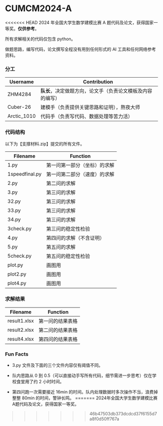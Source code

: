 # CUMCM2024-A
<<<<<<< HEAD
2024 年全国大学生数学建模比赛 A 题代码及论文，获得国家一等奖。**仅供参考**。

所有求解相关的代码仅包含 python。

做题思路，编写代码，论文撰写全程没有用到任何形式的 AI 工具和任何网络参考资料。

### 分工

| Username    | Contribution                                               |
| ----------- | ---------------------------------------------------------- |
| ZHM4284     | **队长**，决定做题方向，论文手（负责论文模板及内容的编写） |
| Cuber-26    | 建模手（负责提供关键思路和证明），熬夜大师                 |
| Arctic_1010 | 代码手（负责写代码、数据处理等苦力活）                     |

### 代码结构

以下为【支撑材料.zip】提交的所有文件。

| Filename       | Function                     |
| -------------- | ---------------------------- |
| 1.py           | 第一问第一部分（坐标）的求解 |
| 1speedfinal.py | 第一问第二部分（速度）的求解 |
| 2.py           | 第二问的求解                 |
| 3.py           | 第三问的求解                 |
| 32.py          | 第三问的求解                 |
| 33.py          | 第三问的求解                 |
| 34.py          | 第三问的求解                 |
| 3check.py      | 第三问的稳定性检验           |
| 4.py           | 第四问的求解（不含证明）     |
| 5.py           | 第五问的求解                 |
| 5check.py      | 第五问的稳定性检验           |
| plot.py        | 画图用                       |
| plot2.py       | 画图用                       |
| plot4.py       | 画图用                       |

### 求解结果

| Filename     | Function         |
| ------------ | ---------------- |
| result1.xlsx | 第一问的结果表格 |
| result2.xlsx | 第二问的结果表格 |
| result4.xlsx | 第四问的结果表格 |

### Fun Facts

+ 3.py 文件及下面的三个文件内容仅有阈值不同。
+ 队内思路从 0 到 0.5（可以直接动手写所有代码，细节需进一步思考）仅在学校食堂用了约 2 小时时间。

+ 第四问跑一次需要接近 16min 的时间。队内处理数据时多次操作不当，浪费掉整整 80min 的时间，警钟长鸣。
=======
2024年全国大学生数学建模比赛A题代码及论文，获得国家一等奖。
>>>>>>> 46b47503db373dcdcd37f6155d7a8f0d50ff767a
